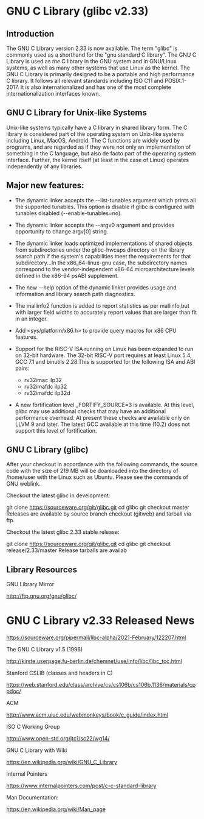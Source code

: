 # GNU C Library (glibc v2.33)

## Introduction

The GNU C Library version 2.33 is now available. The term "glibc" is commonly used as a shorthand for the "gnu standard C library". The GNU C Library is used as *the* C library in the GNU system and in GNU/Linux systems, as well as many other systems that use Linux as the kernel. The GNU C Library is primarily designed to be a portable and high performance C library.  It follows all relevant standards including ISO C11 and POSIX.1-2017. It is also internationalized and has one of the most complete internationalization interfaces known.

## GNU C Library for Unix-like Systems 

Unix-like systems typically have a C library in shared library form. The C library is considered part of the operating system on Unix-like systems including Linux, MacOS, Android. The C functions are widely used by programs, and are regarded as if they were not only an implementation of something in the C language, but also de facto part of the operating system interface. Further, the kernel itself (at least in the case of Linux) operates independently of any libraries.

## Major new features:

* The dynamic linker accepts the --list-tunables argument which prints all the supported tunables.  This option is disable if glibc is configured with tunables disabled (--enable-tunables=no).

* The dynamic linker accepts the --argv0 argument and provides opportunity to change argv[0] string.

* The dynamic linker loads optimized implementations of shared objects from subdirectories under the glibc-hwcaps directory on the library search path if the system's capabilities meet the requirements for that subdirectory...In the x86_64-linux-gnu case, the subdirectory names correspond to the vendor-independent x86-64 microarchitecture levels defined in the x86-64 psABI supplement.

* The new --help option of the dynamic linker provides usage and information and library search path diagnostics.

* The mallinfo2 function is added to report statistics as per mallinfo,but with larger field widths to accurately report values that are larger than fit in an integer.

* Add <sys/platform/x86.h> to provide query macros for x86 CPU features.

* Support for the RISC-V ISA running on Linux has been expanded to run on 32-bit hardware. The 32-bit RISC-V port requires at least Linux 5.4, GCC 7.1 and   binutils 2.28.This is supported for the following ISA and ABI pairs:

    - rv32imac ilp32
    - rv32imafdc ilp32
    - rv32imafdc ilp32d
    
* A new fortification level _FORTIFY_SOURCE=3 is available. At this level, glibc may use additional checks that may have an additional performance overhead. At present these checks are available only on LLVM 9 and later. The latest GCC available at this time (10.2) does not support this level of fortification.

## GNU C Library (glibc)

After your checkout in accordance with the following commands, the source code with the size of 219 MB will be doanloaded into the directory of /home/user with the Linux such as Ubuntu. Please see the commands of GNU weblink.

Checkout the latest glibc in development:

git clone https://sourceware.org/git/glibc.git
cd glibc
git checkout master
Releases are available by source branch checkout (gitweb) and tarball via ftp.

Checkout the latest glibc 2.33 stable release:

git clone https://sourceware.org/git/glibc.git
cd glibc
git checkout release/2.33/master
Release tarballs are availab


## Library Resources

GNU Library Mirror

http://ftp.gnu.org/gnu/glibc/

# GNU C Library v2.33 Released News

https://sourceware.org/pipermail/libc-alpha/2021-February/122207.html

The GNU C Library v1.5 (1996)

http://kirste.userpage.fu-berlin.de/chemnet/use/info/libc/libc_toc.html

Stanford CSLIB (classes and headers in C)

https://web.stanford.edu/class/archive/cs/cs106b/cs106b.1136/materials/cppdoc/

ACM 

http://www.acm.uiuc.edu/webmonkeys/book/c_guide/index.html

ISO C Working Group

http://www.open-std.org/jtc1/sc22/wg14/

GNU C Library with Wiki

https://en.wikipedia.org/wiki/GNU_C_Library

Internal Pointers 

https://www.internalpointers.com/post/c-c-standard-library

Man Documentation:

https://en.wikipedia.org/wiki/Man_page
